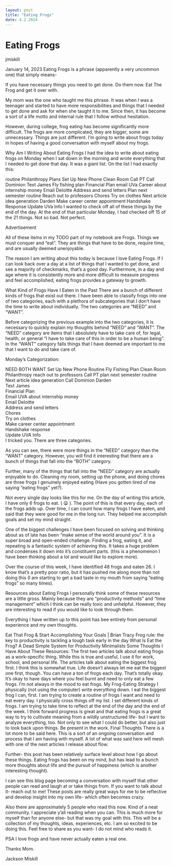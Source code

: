 ```yaml
---
layout: post
title: "Eating Frogs"
date: 4.2.2024
---
```


# Eating Frogs
jmiskill

January 14, 2023
Eating Frogs is a phrase (apparently a very uncommon one) that simply means-

If you have necessary things you need to get done. Do them now. Eat The Frog and get it over with.

My mom was the one who taught me this phrase. It was when I was a teenager and started to have more responsibilities and things that I needed to get done and ask for when she taught it to me. Since then, it has become a sort of a life motto and internal rule that I follow without hesitation.

However, during college, frog eating has become significantly more difficult. The frogs are more complicated, they are bigger, some are unnecessary. Things are just different. I’m going to write about frogs today in hopes of having a good conversation with myself about my frogs.

Why Am I Writing About Eating Frogs
I had the idea to write about eating frogs on Monday when I sat down in the morning and wrote everything that I needed to get done that day. It was a giant list. On the list I had exactly this:

routine
Philanthropy Plans
Set Up New Phone
Clean Room
Call PT
Call Dominion
Text James
Fly fishing plan
Financial Plan
email UVa Career about internship money
Email Deloitte
Address and send letters
Plan next semester routine
Reach out to professors
Chores
Try on clothes
Next article idea generation
Darden
Make career center appointment
Handshake Response
Update UVa Info
I wanted to check off all of these things by the end of the day. At the end of that particular Monday, I had checked off 15 of the 21 things. Not so bad. Not perfect.

Advertisement

All of these items in my TODO part of my notebook are Frogs. Things we must conquer and “eat”. They are things that have to be done, require time, and are usually deemed unenjoyable.

The reason I am writing about this today is because I love Eating Frogs. If I can look back over a day at a list of things that I wanted to get done, and see a majority of checkmarks, that’s a good day. Furthermore, in a day and age where it is consistently more and more difficult to measure progress and feel accomplished, eating frogs provides a gateway to growth.

What Kind of Frogs Have I Eaten in the Past
There are a bunch of different kinds of frogs that exist out there. I have been able to classify frogs into one of two categories, each with a plethora of subcategories that I don’t have the time to write about individually. The two categories are “NEED” and “WANT”.

Before categorizing the previous example into the two categories, it is necessary to quickly explain my thoughts behind “NEED” and “WANT”. The “NEED” category are items that I absolutely have to take care of, for legal, health, or general “I have to take care of this in order to be a human being”. In the “WANT” category falls things that I have deemed are important to me that I want to do and take care of.

Monday’s Categorization:

NEED	BOTH	WANT
Set Up New Phone	Routine	Fly Fishing Plan
Clean Room	Philanthropy	reach out to professors
Call PT	plan next semester routine	Next article idea generation
Call Dominion	Darden	
Text James		
Financial Plan		
Email UVA about internship money		
Email Deloitte		
Address and send letters		
Chores		
Try on clothes		
Make career center appointment		
Handshake response		
Update UVA Info		
I tricked you. There are three categories.

As you can see, there were more things in the “NEED” category than the “WANT” category. However, you will find it interesting that there are a bunch of things that fall into the “BOTH” category.

Further, many of the things that fall into the “NEED” category are actually enjoyable to do. Cleaning my room, setting up the phone, and doing chores are three frogs I genuinely enjoyed eating (Have you gotten tired of me saying “eating frogs” yet?).

Not every single day looks like this for me. On the day of writing this article, I have only 6 frogs to eat. ( 😦 ). The point of this is that every day, each of the frogs adds up. Over time, I can count how many frogs I have eaten, and said that they were good for me in the long run. They helped me accomplish goals and set my mind straight.

One of the biggest challenges I have been focused on solving and thinking about as of late has been “make sense of the world around you”. It is a super broad and open-ended challenge. Finding a frog, eating it, and repeating is a fantastic system of achieving this. It takes a huge problem and condenses it down into it’s constituent parts. (this is a phenomenon I have been thinking about a lot and would like to explore more).

Over the course of this week, I have identified 48 frogs and eaten 26. I know that’s a pretty poor ratio, but it has pushed me along more than not doing this (I am starting to get a bad taste in my mouth from saying “eating frogs” so many times).

Resources about Eating Frogs
I personally think some of these resources are a little gross. Mainly because they are “productivity methods” and “time management” which I think can be really toxic and unhelpful. However, they are interesting to read if you would like to look through them.

Everything I have written up to this point has bee entirely from personal experience and my own thoughts.

Eat That Frog & Start Accomplishing Your Goals | Brian Tracy
Frog rule: the key to productivity is tackling a tough task early in the day
What Is Eat the Frog? A Dead Simple System for Productivity Minimalists
Some Thoughts I Have About These Resources:
The first two articles talk about eating frogs as a work-specific thing. While this is true and useful, I use it for work, school, and personal life.
The articles talk about eating the biggest frog first. I think this is somewhat true. Life doesn’t always let me eat the biggest one first, though.
You can have a ton of frogs each day. That’s totally okay.
It’s okay to have days where you feel burnt and need to only eat a few frogs. I’m not always in the mood to eat frogs.
My Frog-Eating Strategy
I physically (not using the computer) write everything down.
I eat the biggest frog I can, first.
I am trying to create a routine of frogs I want and need to eat every day.
I physically cross things off my list.
I set different kinds of frogs.
I am trying to take time to reflect at the end of the day and the end of the week. I think forward progress is great and that eating frogs is a great way to try to cultivate meaning from a wildly unstructured life- but I want to analyze everything, too. Not only to see what I could do better, but also just to look back upon things.
Be present in the work.
Final Thoughts
There is a lot more to be said here. This is a sort of an ongoing conversation and process that I am having with myself. A lot of what was said here will mesh with one of the next articles I release about flow.

Further- this post has been relatively surface level about how I go about these things. Eating frogs has been on my mind, but has lead to a bunch more thoughts about life and the pursuit of happiness (which is another interesting thought).

I can see this blog page becoming a conversation with myself that other people can read and laugh at or take things from. If you want to talk about it- reach out to me! These posts are really great ways for me to be reflective and develop insight into my own life- which often becomes crazy.

Also there are approximately 5 people who read this now. Kind of a neat community. I appreciate y’all reading when you can. This is much more for myself than for anyone else- but that was my goal with this. This will be a collection of my thoughts, ideas, experiences, etc. I am so excited to be doing this. Feel free to share as you want- I do not mind who reads it.

PSA
I love frogs and have never actually eaten a real one.

Thanks
Mom.

Jackson Miskill